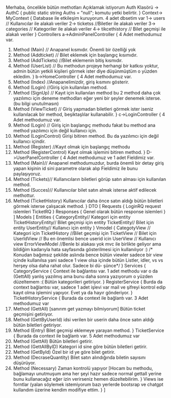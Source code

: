 Merhaba, öncelikle bütün methotları Açıklamak istiyorum
Auth Klasörü -> AuthC 
{
 public static string Auths = "null"; komutu yetki
belirtir.
}
Context-> MyContext
{
Database ile etkileşim kuruyorum. 4 adet dbsetim var
1-> users // Kullanıcılar ile alakalı veriler
2-> ticketss //Biletler ile alakalı veriler
3-> categories // Kategoriler ile alakalı veriler
4-> tikcethistory // Bilet geçmişi ile alakalı veriler
}
Controllers
a->AdminPanelController
{
4 Adet methodumuz var.
1. Method (Main) // Anapanel kısmıdır. Önemli bir
özelliği yok
2. Method (Addticket) // Bilet eklemek için başlangıç
kısımıdır.
3. Method (AddTickets) //Bilet eklemenin bitiş kısmıdır.
4. Method (UserList) // Bu methodun projeye herhangi bir
katkısı yoktur, admin bütün yetkili kişileri görmek ister
diye düşünmüştüm o yüzden ekledim.
}
b->HomeController
{
4 Adet methodumuz var.
1. Method (Index) //Anapanelimizdir, giriş kısmını gösterir.
2. Method (Login) //Giriş için kullanılan method.
3. Method (SignUp) // Kayıt için kullanılan method
bu 2 method daha çok yazılımcı için deneme methodları
eğer yeni bir şeyler denemek isterse. (bu bilgi
unutulmasın)
4. Method (ViewTicket) // Giriş yapmadan biletleri görmek ister
iseniz kullanılacak bir method, beşiktaşlılar kullanabilir.
}
c->LoginController
{
4 Adet methodumuz var.
1. Method (Login) // Giriş için başlangıç methodu fakat bu
method ana method yazılımcı için değil kullanıcı için.
2. Method (LoginControl) Girişi bitiren method. Bu da yazılımcı
için değil kullanıcı içindir.
3. Method (Register) //Kayıt olmak için başlangıç methodu
4. Method (RegisterControl) Kayıt olmak işlemini bitiren method.
}
D->UserPanelController
{
4 Adet methodumuz ve 1 adet Fieldimiz var.
1. Method (Main)// Anapanel methodumuzdur, burda önemli bir detay
giriş yapan kişinin id sini parametre olarak alıp Fieldimiz ile
bunu paylaşıyoruz.
2. Method (Tickets)// Kullanıcıların biletleri görüp satın alması
için kullanılan method.
3. Method (Succes)// Kullanıcılar bilet satın almak isterse
aktif edilecek methottur.
4. Method (TicketHistory) Kullanıcılar daha önce satın aldığı bütün
biletleri görmek isterse çalışacak method.
}
DTO
[
Requests
{
LoginRQ    request islemleri
TicketRQ
}
Responses
{
Genel olarak bütün response islemleri
}
]
Models
[
Entities
{
CategoryEntity// Kategori için entity
TicketHistoryEntity// Bilet geçmişi için entity
TicketEntity// Bilet için entity
UserEntity// Kullanıcı için entity
}
Vmodel
{
CategotyView // Kategori için
TicketHistory //Bilet geçmişi için
TicketView // Bilet için
UserIdView // Bu en önemlisi bence userid icin
UserView // Kullanıcı view
ErrorViewModel //Benle bi alakası yok mvc ile birlikte geliyor
ama bildiğim kadarıyla hata sayfasında gösterilmesi için
kullanılıyor :)
/* Konudan bağımsız şekilde aslında bence bütün viewler sadece
bir view içinde kullanılsa yani sadece 1 view olsa içinde bütün
Listler, idler, vs vs herşey olsa daha rahat olur. Sadece bi dü-
şünce*/
}
Services
{
CategoryService
 {
Context ile bağlantısı var.
1 adet methodu var o da (GettAll) yanlış yazılmış ama bunu
daha sonra yazıyorum o yüzden düzeltemem :( Bütün kategorileri
getiriyor.
 }
RegisterService
  {
Burda da context bağlantısı var,
sadece 1 adet işlevi var mail ve şifreyi kontrol edip kayıt olma
işlemini yapıyor. Evet ya da hayır gönderiyor.
  }
TicketHistoryService
   {
Burada da context ile bağlantı var.
3 Adet methodumuz var
1. Method (GettAll) [sanırım get yazmayı bilmiyorum] Bütün ticket
geçmişini getiriyor.
2. Method (GettByUserId) idsi verilen bir userin daha önce satın
aldığı bütün biletleri getiriyor.
3. Method (Entry) Bilet geçmişi eklemeye yarayan method.
    }
TicketService
     {
Burada da context ile bağlantı var.
5 Adet methodumuz var
1. Method (GettAll) Bütün biletleri getirir.
2. Method (GettAllByID) Kategori id sine göre bütün biletleri
getirir.
3. Method (GetById) Özel bir id ye göre bilet getirir.
4. Method (DecraseQuantity) Bilet satın alındığında biletin
sayısını düşürüyor.
5. Method (Necessary) Zaman kontrolü yapıyor [Hocam bu methodu,
bağlamayı unutmuşum ama her şeyi hazır sadece normal gettall yerine
bunu kullanacağız eğer izin verirseniz hemen düzeltebilirim.
     }
Views ise forntlar (yalan söylemek istemiyorum bazı yerlerde
bootsrap ve chatgpt kullandım üzerine kendim modifiye ettim.
}
]
